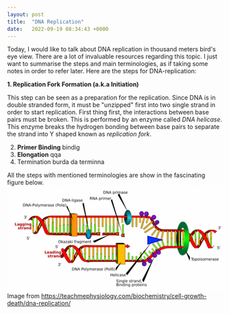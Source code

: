 ```yaml
---
layout: post
title:  "DNA Replication"
date:   2022-09-19 08:34:43 +0000
---
```

Today, I would like to talk about DNA replication in thousand meters bird's eye view. There are a lot of invaluable resources regarding this topic. I just want to summarise the steps and main terminologies, as if taking some notes in order to refer later.
Here are the steps for DNA-replication:

 **1. Replication Fork Formation (a.k.a Initiation)**
 
   This step can be seen as a preparation for the replication. Since DNA is in double stranded form, it must be "unzipped" first into two single strand in order to start replication. First thing first, the interactions between base pairs must be broken. This is performed by an enzyme called _DNA helicase_. This enzyme breaks the hydrogen bonding between base pairs to separate the strand into Y shaped known as _replication fork_.


 2. **Primer Binding**
 bindig
 3. **Elongation**
  qqa
 4. Termination
 burda da terminna
 
All the steps with mentioned terminologies are show in the fascinating figure below.
![dna-replicaton](/assets/DNA-replication.png)
Image from https://teachmephysiology.com/biochemistry/cell-growth-death/dna-replication/



